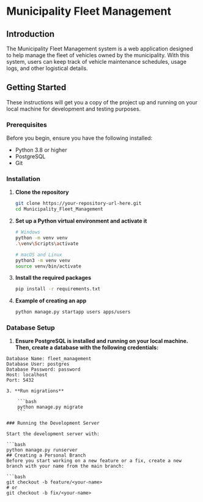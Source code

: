 # Municipality Fleet Management

## Introduction
The Municipality Fleet Management system is a web application designed to help manage the fleet of vehicles owned by the municipality. With this system, users can keep track of vehicle maintenance schedules, usage logs, and other logistical details.

## Getting Started

These instructions will get you a copy of the project up and running on your local machine for development and testing purposes.

### Prerequisites

Before you begin, ensure you have the following installed:
- Python 3.8 or higher
- PostgreSQL
- Git

### Installation

1. **Clone the repository**
    ```bash
    git clone https://your-repository-url-here.git
    cd Municipality_Fleet_Management
    ```

2. **Set up a Python virtual environment and activate it**

    ```bash
    # Windows
    python -m venv venv
    .\venv\Scripts\activate

    # macOS and Linux
    python3 -m venv venv
    source venv/bin/activate
    ```

3. **Install the required packages**

    ```bash
    pip install -r requirements.txt
    ```
4. **Example of creating an app**
    ```bash
    python manage.py startapp users apps/users
    ```
### Database Setup

1. **Ensure PostgreSQL is installed and running on your local machine. Then, create a database with the following credentials:**

```plaintext
Database Name: fleet_management
Database User: postgres
Database Password: password
Host: localhost
Port: 5432

3. **Run migrations**

    ```bash
    python manage.py migrate
    ```

### Running the Development Server

Start the development server with:

```bash
python manage.py runserver
## Creating a Personal Branch
Before you start working on a new feature or a fix, create a new branch with your name from the main branch:

```bash
git checkout -b feature/<your-name>
# or
git checkout -b fix/<your-name>
